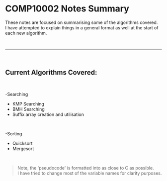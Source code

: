# COMP10002 Notes Summary

These notes are focused on summarising some of the algorithms covered.<br>
I have attempted to explain things in a general format as well at the start of each new algorithm. <br>

<br>

---

<br>

## Current Algorithms Covered:

<br>

-Searching<br>
- KMP Searching<br>
- BMH Searching<br>
- Suffix array creation and utilisation<br>

<br>

-Sorting<br>
- Quicksort<br>
- Mergesort<br>



<br>

>Note, the 'pseudocode' is formatted into as close to C as possible. <br>
>I have tried to change most of the variable names for clarity purposes.